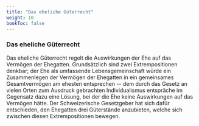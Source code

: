 ```yaml
---
title: "Das eheliche Güterrecht"
weight: 10
bookToc: false
---
```


### Das eheliche Güterrecht
Das eheliche Güterrecht regelt die Auswirkungen der Ehe auf das Vermögen
der Ehegatten. Grundsätzlich sind zwei Extrempositionen denkbar; der Ehe
als umfassende Lebensgemeinschaft würde ein Zusammenlegen der Vermögen
der Ehegatten in ein gemeinsames Gesamtvermögen am ehesten entsprechen
-- dem durch das Gesetz an vielen Orten zum Ausdruck gebrachten
Individualismus entspräche im Gegensatz dazu eine Lösung, bei der die
Ehe keine Auswirkungen auf das Vermögen hätte. Der Schweizerische
Gesetzgeber hat sich dafür entschieden, den Ehegatten drei Güterstände
anzubieten, welche sich zwischen diesen Extrempositionen bewegen.